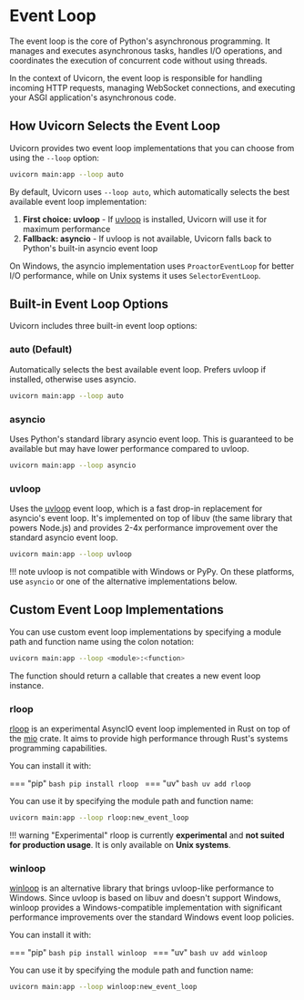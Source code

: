 # Event Loop

The event loop is the core of Python's asynchronous programming. It manages and executes asynchronous tasks, handles I/O operations, and coordinates the execution of concurrent code without using threads.

In the context of Uvicorn, the event loop is responsible for handling incoming HTTP requests, managing WebSocket connections, and executing your ASGI application's asynchronous code.

## How Uvicorn Selects the Event Loop

Uvicorn provides two event loop implementations that you can choose from using the `--loop` option:

```bash
uvicorn main:app --loop auto
```

By default, Uvicorn uses `--loop auto`, which automatically selects the best available event loop implementation:

1. **First choice: uvloop** - If [uvloop](https://github.com/MagicStack/uvloop) is installed, Uvicorn will use it for maximum performance
2. **Fallback: asyncio** - If uvloop is not available, Uvicorn falls back to Python's built-in asyncio event loop

On Windows, the asyncio implementation uses `ProactorEventLoop` for better I/O performance, while on Unix systems it uses `SelectorEventLoop`.

## Built-in Event Loop Options

Uvicorn includes three built-in event loop options:

### auto (Default)

Automatically selects the best available event loop. Prefers uvloop if installed, otherwise uses asyncio.

```bash
uvicorn main:app --loop auto
```

### asyncio

Uses Python's standard library asyncio event loop. This is guaranteed to be available but may have lower performance compared to uvloop.

```bash
uvicorn main:app --loop asyncio
```

### uvloop

Uses the [uvloop](https://github.com/MagicStack/uvloop) event loop, which is a fast drop-in replacement for asyncio's event loop. It's implemented on top of libuv (the same library that powers Node.js) and provides 2-4x performance improvement over the standard asyncio event loop.

```bash
uvicorn main:app --loop uvloop
```

!!! note
    uvloop is not compatible with Windows or PyPy. On these platforms, use `asyncio` or one of the alternative implementations below.

## Custom Event Loop Implementations

You can use custom event loop implementations by specifying a module path and function name using the colon notation:

```bash
uvicorn main:app --loop <module>:<function>
```

The function should return a callable that creates a new event loop instance.

### rloop

[rloop](https://github.com/gi0baro/rloop) is an experimental AsyncIO event loop implemented in Rust on top of the [mio](https://github.com/tokio-rs/mio) crate. It aims to provide high performance through Rust's systems programming capabilities.

You can install it with:

=== "pip"
    ```bash
    pip install rloop
    ```
=== "uv"
    ```bash
    uv add rloop
    ```

You can use it by specifying the module path and function name:

```bash
uvicorn main:app --loop rloop:new_event_loop
```

!!! warning "Experimental"
    rloop is currently **experimental** and **not suited for production usage**. It is only available on **Unix systems**.

### winloop

[winloop](https://github.com/Vizonex/Winloop) is an alternative library that brings uvloop-like performance to Windows. Since uvloop is based on libuv and doesn't support Windows, winloop provides a Windows-compatible implementation with significant performance improvements over the standard Windows event loop policies.

You can install it with:

=== "pip"
    ```bash
    pip install winloop
    ```
=== "uv"
    ```bash
    uv add winloop
    ```

You can use it by specifying the module path and function name:

```bash
uvicorn main:app --loop winloop:new_event_loop
```
